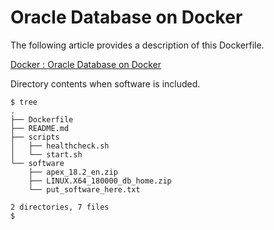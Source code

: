 # Oracle Database on Docker

The following article provides a description of this Dockerfile.

[Docker : Oracle Database on Docker](https://oracle-base.com/articles/linux/docker-oracle-database-on-docker)

Directory contents when software is included.

```
$ tree
.
├── Dockerfile
├── README.md
├── scripts
│   ├── healthcheck.sh
│   └── start.sh
└── software
    ├── apex_18.2_en.zip
    ├── LINUX.X64_180000_db_home.zip
    └── put_software_here.txt

2 directories, 7 files
$
```
